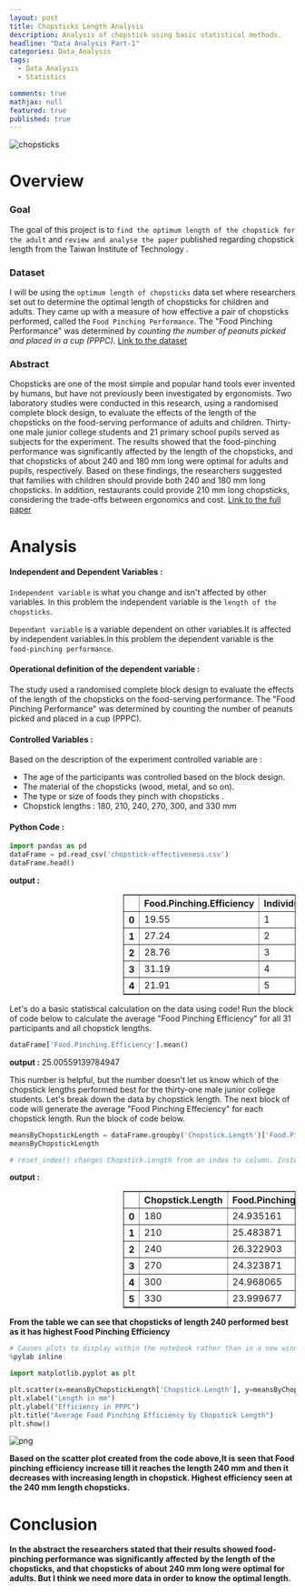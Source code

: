 ```yaml
---
layout: post
title: Chopsticks Length Analysis
description: Analysis of chopstick using basic statistical methods.
headline: "Data Analysis Part-1"
categories: Data_Analysis
tags: 
  - Data Analysis
  - Statistics 

comments: true
mathjax: null
featured: true
published: true 
---
```


<img class="image-post" src="{{ site.url }}/images/data-analysis/chopsticks.jpg" alt="chopsticks">


# Overview

### Goal

The goal of this project is to `find the optimum length of the chopstick for the adult` and `review and analyse the paper` published regarding chopstick length from the Taiwan Institute of Technology . 	

### Dataset

I will be using the `optimum length of chopsticks` data set where researchers set out to determine the optimal length of chopsticks for children and adults. They came up with a measure of how effective a pair of chopsticks performed, called the `Food Pinching Performance`. The "Food Pinching Performance" was determined by *counting the number of peanuts picked and placed in a cup (PPPC)*.
[Link to the dataset](https://www.udacity.com/api/nodes/4576183932/supplemental_media/chopstick-effectivenesscsv/download)

### Abstract

Chopsticks are one of the most simple and popular hand tools ever invented by humans, but have not previously been investigated by ergonomists. Two laboratory studies were conducted in this research, using a randomised complete block design, to evaluate the effects of the length of the chopsticks on the food-serving performance of adults and children. Thirty-one male junior college students and 21 primary school pupils served as subjects for the experiment. The results showed that the food-pinching performance was significantly affected by the length of the chopsticks, and that chopsticks of about 240 and 180 mm long were optimal for adults and pupils, respectively. Based on these findings, the researchers suggested that families with children should provide both 240 and 180 mm long chopsticks. In addition, restaurants could provide 210 mm long chopsticks, considering the trade-offs between ergonomics and cost.
[Link to the full paper](https://www.ncbi.nlm.nih.gov/pubmed/15676839)


# Analysis

#### Independent and Dependent Variables :

`Independent variable` is what you change and isn't affected by other variables. In this problem the independent variable is the `length of the chopsticks`.

`Dependant variable`  is a variable dependent on other variables.It is affected by independent variables.In this problem the dependent variable is the `food-pinching performance`.

#### Operational definition of the dependent variable :

The study used a randomised complete block design to evaluate the effects of the length of the chopsticks on the food-serving performance. The "Food Pinching Performance" was determined by counting the number of peanuts picked and placed in a cup (PPPC).


#### Controlled Variables :
Based on the description of the experiment controlled variable are :
* The age of the participants was controlled based on the block design.
* The material of the chopsticks (wood, metal, and so on).
* The type or size of foods they pinch with chopsticks .
* Chopstick lengths : 180, 210, 240, 270, 300, and 330 mm

#### Python Code :

```python
import pandas as pd
dataFrame = pd.read_csv('chopstick-effectiveness.csv')
dataFrame.head()
```
**output :**
<div style="padding-left: 200px">
<table border="1" class="dataframe">
  <thead>
    <tr style="text-align: right;">
      <th></th>
      <th>Food.Pinching.Efficiency</th>
      <th>Individual</th>
      <th>Chopstick.Length</th>
    </tr>
  </thead>
  <tbody>
    <tr>
      <th>0</th>
      <td>19.55</td>
      <td>1</td>
      <td>180</td>
    </tr>
    <tr>
      <th>1</th>
      <td>27.24</td>
      <td>2</td>
      <td>180</td>
    </tr>
    <tr>
      <th>2</th>
      <td>28.76</td>
      <td>3</td>
      <td>180</td>
    </tr>
    <tr>
      <th>3</th>
      <td>31.19</td>
      <td>4</td>
      <td>180</td>
    </tr>
    <tr>
      <th>4</th>
      <td>21.91</td>
      <td>5</td>
      <td>180</td>
    </tr>
  </tbody>
</table>
</div>


Let's do a basic statistical calculation on the data using code! Run the block of code below to calculate the average "Food Pinching Efficiency" for all 31 participants and all chopstick lengths.

```python
dataFrame['Food.Pinching.Efficiency'].mean()
```
**output :**
    25.00559139784947

This number is helpful, but the number doesn't let us know which of the chopstick lengths performed best for the thirty-one male junior college students. Let's break down the data by chopstick length. The next block of code will generate the average "Food Pinching Effeciency" for each chopstick length. Run the block of code below.

```python
meansByChopstickLength = dataFrame.groupby('Chopstick.Length')['Food.Pinching.Efficiency'].mean().reset_index()
meansByChopstickLength

# reset_index() changes Chopstick.Length from an index to column. Instead of the index being the length of the chopsticks, the index is the row numbers 0, 1, 2, 3, 4, 5.
```
**output :**
<div style="padding-left: 200px">
<table border="1" class="dataframe">
  <thead>
    <tr style="text-align: right;">
      <th></th>
      <th>Chopstick.Length</th>
      <th>Food.Pinching.Efficiency</th>
    </tr>
  </thead>
  <tbody>
    <tr>
      <th>0</th>
      <td>180</td>
      <td>24.935161</td>
    </tr>
    <tr>
      <th>1</th>
      <td>210</td>
      <td>25.483871</td>
    </tr>
    <tr>
      <th>2</th>
      <td>240</td>
      <td>26.322903</td>
    </tr>
    <tr>
      <th>3</th>
      <td>270</td>
      <td>24.323871</td>
    </tr>
    <tr>
      <th>4</th>
      <td>300</td>
      <td>24.968065</td>
    </tr>
    <tr>
      <th>5</th>
      <td>330</td>
      <td>23.999677</td>
    </tr>
  </tbody>
</table>
</div>

**From the table we can see that chopsticks of length 240 performed best as it has highest Food Pinching Efficiency**

```python
# Causes plots to display within the notebook rather than in a new window
%pylab inline

import matplotlib.pyplot as plt

plt.scatter(x=meansByChopstickLength['Chopstick.Length'], y=meansByChopstickLength['Food.Pinching.Efficiency'])
plt.xlabel("Length in mm")
plt.ylabel("Efficiency in PPPC")
plt.title("Average Food Pinching Efficiency by Chopstick Length")
plt.show()
```
<img class="image-post" src="{{ site.url }}/images/data-analysis/output_13_1.png" alt="png">


**Based on the scatter plot created from the code above,It is seen that Food pinching efficiency increase till it reaches the length 240 mm and then it decreases with increasing length in chopstick.
Highest efficiency seen at the 240 mm length chopsticks.**


# Conclusion
**In the abstract the researchers stated that their results showed food-pinching performance was significantly affected by the length of the chopsticks, and that chopsticks of about 240 mm long were optimal for adults. But I think we need more data in order to know the optimal length.**


<!---
# Try the Python in the browser here.

{% include trinket-open %}
print "hello world"
{% include trinket-close %}
-->
	

